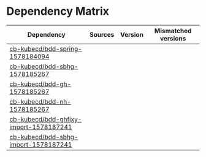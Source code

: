 # Dependency Matrix

Dependency | Sources | Version | Mismatched versions
---------- | ------- | ------- | -------------------
[cb-kubecd/bdd-spring-1578184094](https://github.com/cb-kubecd/bdd-spring-1578184094.git) |  | []() | 
[cb-kubecd/bdd-sbhg-1578185267](https://github.com/cb-kubecd/bdd-sbhg-1578185267.git) |  | []() | 
[cb-kubecd/bdd-gh-1578185267](https://github.com/cb-kubecd/bdd-gh-1578185267.git) |  | []() | 
[cb-kubecd/bdd-nh-1578185267](https://github.com/cb-kubecd/bdd-nh-1578185267.git) |  | []() | 
[cb-kubecd/bdd-ghfjxy-import-1578187241](https://github.com/cb-kubecd/bdd-ghfjxy-import-1578187241.git) |  | []() | 
[cb-kubecd/bdd-sbhg-import-1578187241](https://github.com/cb-kubecd/bdd-sbhg-import-1578187241.git) |  | []() | 
